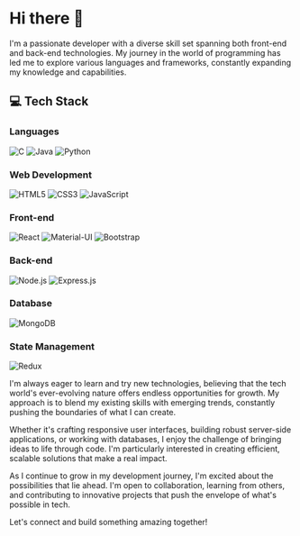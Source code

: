 # Hi there 👋

I'm a passionate developer with a diverse skill set spanning both front-end and back-end technologies. My journey in the world of programming has led me to explore various languages and frameworks, constantly expanding my knowledge and capabilities.

## 💻 Tech Stack

### Languages
![C](https://img.shields.io/badge/-C-A8B9CC?style=flat-square&logo=c&logoColor=white)
![Java](https://img.shields.io/badge/-Java-007396?style=flat-square&logo=java&logoColor=white)
![Python](https://img.shields.io/badge/-Python-3776AB?style=flat-square&logo=python&logoColor=white)

### Web Development
![HTML5](https://img.shields.io/badge/-HTML5-E34F26?style=flat-square&logo=html5&logoColor=white)
![CSS3](https://img.shields.io/badge/-CSS3-1572B6?style=flat-square&logo=css3&logoColor=white)
![JavaScript](https://img.shields.io/badge/-JavaScript-F7DF1E?style=flat-square&logo=javascript&logoColor=black)

### Front-end
![React](https://img.shields.io/badge/-React-61DAFB?style=flat-square&logo=react&logoColor=black)
![Material-UI](https://img.shields.io/badge/-Material--UI-0081CB?style=flat-square&logo=material-ui&logoColor=white)
![Bootstrap](https://img.shields.io/badge/-Bootstrap-7952B3?style=flat-square&logo=bootstrap&logoColor=white)

### Back-end
![Node.js](https://img.shields.io/badge/-Node.js-339933?style=flat-square&logo=node.js&logoColor=white)
![Express.js](https://img.shields.io/badge/-Express.js-000000?style=flat-square&logo=express&logoColor=white)

### Database
![MongoDB](https://img.shields.io/badge/-MongoDB-47A248?style=flat-square&logo=mongodb&logoColor=white)

### State Management
![Redux](https://img.shields.io/badge/-Redux-764ABC?style=flat-square&logo=redux&logoColor=white)

I'm always eager to learn and try new technologies, believing that the tech world's ever-evolving nature offers endless opportunities for growth. My approach is to blend my existing skills with emerging trends, constantly pushing the boundaries of what I can create.

Whether it's crafting responsive user interfaces, building robust server-side applications, or working with databases, I enjoy the challenge of bringing ideas to life through code. I'm particularly interested in creating efficient, scalable solutions that make a real impact.

As I continue to grow in my development journey, I'm excited about the possibilities that lie ahead. I'm open to collaboration, learning from others, and contributing to innovative projects that push the envelope of what's possible in tech.

Let's connect and build something amazing together!
